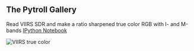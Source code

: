 ## The Pytroll Gallery

Read VIIRS SDR and make a ratio sharpened true color RGB with I- and M-bands
[IPython Notebook](https://nbviewer.jupyter.org/github/pytroll/pytroll-examples/blob/master/satpy/satpy_rayleigh_iband_enhanced.ipynb)

![VIIRS true color](https://nbviewer.jupyter.org/github/pytroll/pytroll-examples/blob/master/satpy/viirs_true_color_201709231127_thumb.png)
